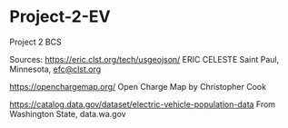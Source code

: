 # Project-2-EV
Project 2 BCS 

Sources:
https://eric.clst.org/tech/usgeojson/
ERIC CELESTE 
Saint Paul, Minnesota, efc@clst.org

https://openchargemap.org/
Open Charge Map
by Christopher Cook

https://catalog.data.gov/dataset/electric-vehicle-population-data
From Washington State, data.wa.gov

